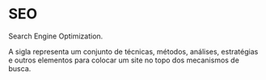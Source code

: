# SEO 

Search Engine Optimization.

A sigla representa um conjunto de técnicas, métodos, análises, estratégias e outros elementos para colocar um site no topo dos mecanismos de busca.
